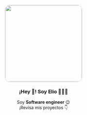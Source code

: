 <p align="center" width="300">
  <img align="center" width="250" src="![209772002-57d17d76-301a-4cde-bb1a-c8fab0657394](https://github.com/eligarc/eligarc/assets/33938329/10d89bd4-f5e4-40ce-bb11-9f55eb245de5)" style="border-radius: 15px; box-shadow: 0 0 5px rgba(0, 0, 0, 0.2);" />
  <h3 align="center">¡Hey 👋! Soy Elio 👨🏻‍💻</h3>
</p>

<p align="center">Soy <strong>Software engineer</strong> 😉<br />¡Revisa mis proyectos 👇</p>
